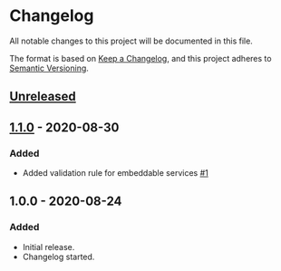 # Changelog

All notable changes to this project will be documented in this file.

The format is based on [Keep a Changelog](https://keepachangelog.com/en/1.0.0/),
and this project adheres to [Semantic Versioning](https://semver.org/spec/v2.0.0.html).

## [Unreleased](https://github.com/BenSampo/laravel-embed/compare/v1.1.0...master)

## [1.1.0](https://github.com/BenSampo/laravel-embed/compare/v1.0.0...v1.1.0) - 2020-08-30

### Added

- Added validation rule for embeddable services [#1](https://github.com/BenSampo/laravel-embed/pull/1)

## 1.0.0 - 2020-08-24

### Added

- Initial release.
- Changelog started.
